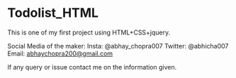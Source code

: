 # Todolist_HTML

This is one of my first project using HTML+CSS+jquery. 
 
Social Media of the maker:
Insta: @abhay_chopra007
Twitter: @abhicha007
Email: abhaychopra200@gmail.com

If any query or issue contact me on the information given.
